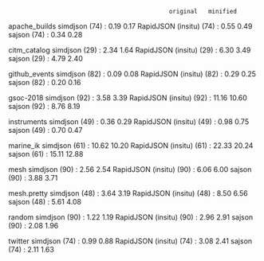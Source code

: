                                                  original   minified
apache_builds
 simdjson                                  (74) :    0.19  0.17 
 RapidJSON (insitu)                        (74) :    0.55  0.49 
 sajson                                    (74) :    0.34  0.28 

citm_catalog
 simdjson                                  (29) :    2.34  1.64 
 RapidJSON (insitu)                        (29) :    6.30  3.49 
 sajson                                    (29) :    4.79  2.40 

github_events
 simdjson                                  (82) :    0.09  0.08 
 RapidJSON (insitu)                        (82) :    0.29  0.25 
 sajson                                    (82) :    0.20  0.16 

gsoc-2018
 simdjson                                  (92) :    3.58  3.39 
 RapidJSON (insitu)                        (92) :   11.16 10.60 
 sajson                                    (92) :    8.76  8.19 

instruments
 simdjson                                  (49) :    0.36  0.29 
 RapidJSON (insitu)                        (49) :    0.98  0.75 
 sajson                                    (49) :    0.70  0.47 

marine_ik
 simdjson                                  (61) :   10.62 10.20 
 RapidJSON (insitu)                        (61) :   22.33 20.24 
 sajson                                    (61) :   15.11 12.88 

mesh
 simdjson                                  (90) :    2.56  2.54 
 RapidJSON (insitu)                        (90) :    6.06  6.00 
 sajson                                    (90) :    3.88  3.71 

mesh.pretty
 simdjson                                  (48) :    3.64  3.19 
 RapidJSON (insitu)                        (48) :    8.50  6.56 
 sajson                                    (48) :    5.61  4.08 

random
 simdjson                                  (90) :    1.22  1.19 
 RapidJSON (insitu)                        (90) :    2.96  2.91 
 sajson                                    (90) :    2.08  1.96 

twitter
 simdjson                                  (74) :    0.99  0.88 
 RapidJSON (insitu)                        (74) :    3.08  2.41 
 sajson                                    (74) :    2.11  1.63 

